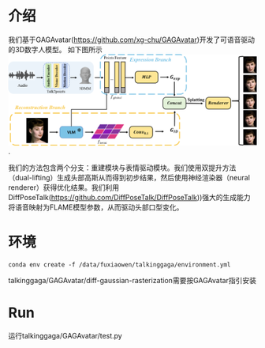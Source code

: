 # 介绍

我们基于GAGAvatar(https://github.com/xg-chu/GAGAvatar)开发了可语音驱动的3D数字人模型。
如下图所示![pipeline](https://github.com/shawnFuu/talkinggaga/blob/main/assets/pipeline.png).

我们的方法包含两个分支：重建模块与表情驱动模块。我们使用双提升方法（dual-lifting）生成头部高斯从而得到初步结果，然后使用神经渲染器（neural renderer）获得优化结果。我们利用DiffPoseTalk(https://github.com/DiffPoseTalk/DiffPoseTalk))强大的生成能力将语音映射为FLAME模型参数，从而驱动头部口型变化。

# 环境

```
conda env create -f /data/fuxiaowen/talkinggaga/environment.yml
```
talkinggaga/GAGAvatar/diff-gaussian-rasterization需要按GAGAvatar指引安装

# Run

运行talkinggaga/GAGAvatar/test.py
